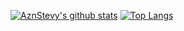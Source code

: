 [![AznStevy's github stats](https://github-readme-stats.vercel.app/api?username=AznStevy)](https://github.com/anuraghazra/github-readme-stats) [![Top Langs](https://github-readme-stats.vercel.app/api/top-langs/?username=AznStevy&layout=compact)](https://github.com/anuraghazra/github-readme-stats)
